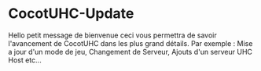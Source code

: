 # CocotUHC-Update

Hello petit message de bienvenue ceci vous permettra de savoir l'avancement de CocotUHC dans les plus grand détails.
Par exemple : Mise a jour d'un mode de jeu, Changement de Serveur, Ajouts d'un serveur UHC Host etc...
